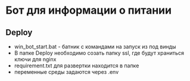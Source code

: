 # Бот для информации о питании #

## Deploy ##

- win_bot_start.bat - батник с командами на запуск из под винды
- В папке Deploy необходимо созать папку ssl, где будут храниться ключи для nginx
- requirement.txt для развертки находится в папке 
- переменные среды задаются через .env

